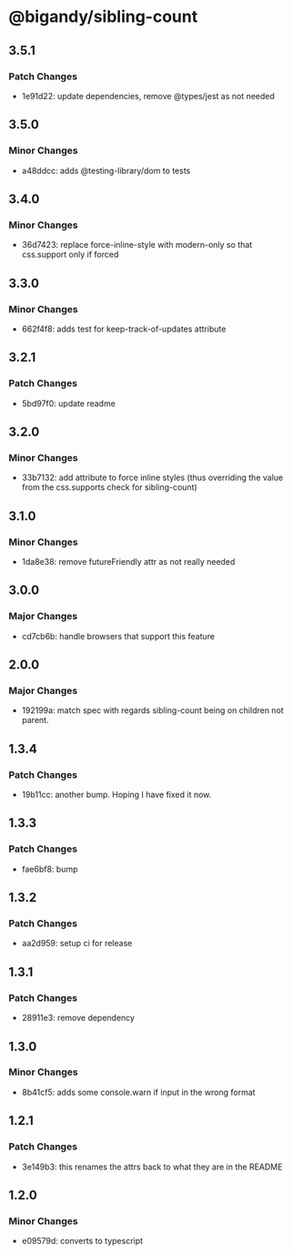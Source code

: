 # @bigandy/sibling-count

## 3.5.1

### Patch Changes

- 1e91d22: update dependencies, remove @types/jest as not needed

## 3.5.0

### Minor Changes

- a48ddcc: adds @testing-library/dom to tests

## 3.4.0

### Minor Changes

- 36d7423: replace force-inline-style with modern-only so that css.support only if forced

## 3.3.0

### Minor Changes

- 662f4f8: adds test for keep-track-of-updates attribute

## 3.2.1

### Patch Changes

- 5bd97f0: update readme

## 3.2.0

### Minor Changes

- 33b7132: add attribute to force inline styles (thus overriding the value from the css.supports check for sibling-count)

## 3.1.0

### Minor Changes

- 1da8e38: remove futureFriendly attr as not really needed

## 3.0.0

### Major Changes

- cd7cb6b: handle browsers that support this feature

## 2.0.0

### Major Changes

- 192199a: match spec with regards sibling-count being on children not parent.

## 1.3.4

### Patch Changes

- 19b11cc: another bump. Hoping I have fixed it now.

## 1.3.3

### Patch Changes

- fae6bf8: bump

## 1.3.2

### Patch Changes

- aa2d959: setup ci for release

## 1.3.1

### Patch Changes

- 28911e3: remove dependency

## 1.3.0

### Minor Changes

- 8b41cf5: adds some console.warn if input in the wrong format

## 1.2.1

### Patch Changes

- 3e149b3: this renames the attrs back to what they are in the README

## 1.2.0

### Minor Changes

- e09579d: converts to typescript
